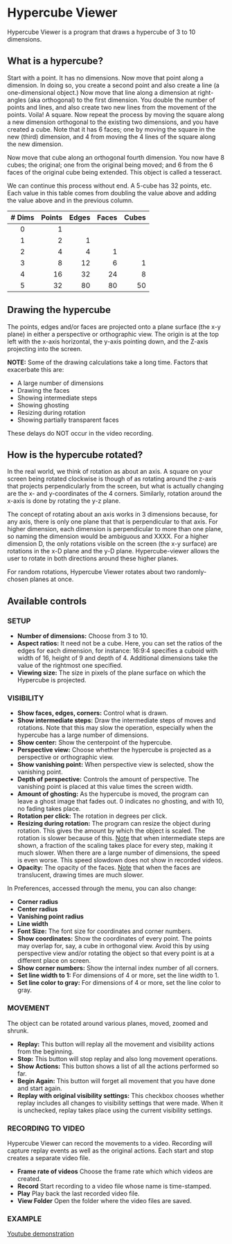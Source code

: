 # Hypercube Viewer

Hypercube Viewer is a program that draws a hypercube of 3 to 10 dimensions.

## What is a hypercube?

Start with a point. It has no dimensions. Now move that point along a dimension. In doing so, you create a second point and also create a line (a one-dimensional object.) Now move that line along a dimension at right-angles (aka orthogonal) to the first dimension. You double the number of points and lines, and also create two new lines from the movement of the points. Voila! A square. Now repeat the process by moving the square along a new dimension orthogonal to the existing two dimensions, and you have created a cube. Note that it has 6 faces; one by moving the square in the new (third) dimension, and 4 from moving the 4 lines of the square along the new dimension.

Now move that cube along an orthogonal fourth dimension. You now have 8 cubes; the original; one from the original being moved; and 6 from the 6 faces of the original cube being extended. This object is called a tesseract.

We can continue this process without end. A 5-cube has 32 points, etc. Each value in this table comes from doubling the value above and adding the value above and in the previous column.

| # Dims | Points | Edges | Faces | Cubes |
| :----: | -----: | ----: | ----: | ----: |
|      0 |      1 |       |       |       |
|      1 |      2 |     1 |       |       |
|      2 |      4 |     4 |     1 |       |
|      3 |      8 |    12 |     6 |     1 |
|      4 |     16 |    32 |    24 |     8 |
|      5 |     32 |    80 |    80 |    50 |

## Drawing the hypercube

The points, edges and/or faces are projected onto a plane surface (the x-y plane) in either a perspective or orthographic view. The origin is at the top left with the x-axis horizontal, the y-axis pointing down, and the Z-axis projecting into the screen.

**NOTE:** Some of the drawing calculations take a long time. Factors that exacerbate this are:
* A large number of dimensions
* Drawing the faces
* Showing intermediate steps
* Showing ghosting
* Resizing during rotation
* Showing partially transparent faces

These delays do NOT occur in the video recording.

## How is the hypercube rotated?

In the real world, we think of rotation as about an axis. A square on your screen being rotated clockwise is though of as rotating around the z-axis that projects perpendicularly from the screen, but what is actually changing are the x- and y-coordinates of the 4 corners. Similarly, rotation around the x-axis is done by rotating the y-z plane. 

The concept of rotating about an axis works in 3 dimensions because, for any axis, there is only one plane that that is perpendicular to that axis. For higher dimension, each dimension is perpendicular to more than one plane, so naming the dimension would be ambiguous and XXXX. For a higher dimension D, the only rotations visible on the screen (the x-y surface) are rotations in the x-D plane and the y-D plane. Hypercube-viewer allows the user to rotate in both directions around these higher planes.

For random rotations, Hypercube Viewer rotates about two randomly-chosen planes at once.

## Available controls

### SETUP

* **Number of dimensions:** Choose from 3 to 10.
* **Aspect ratios:** It need not be a cube. Here, you can set the ratios of the edges for each dimension, for instance: 16:9:4 specifies a cuboid with width of 16, height of 9 and depth of 4. Additional dimensions take the value of the rightmost one specified.
* **Viewing size:** The size in pixels of the plane surface on which the Hypercube is projected.

### VISIBILITY

* **Show faces, edges, corners:** Control what is drawn.
* **Show intermediate steps:** Draw the intermediate steps of moves and rotations. Note that this may slow the operation, especially when the hypercube has a large number of dimensions.
* **Show center:** Show the centerpoint of the hypercube.
* **Perspective view:** Choose whether the hypercube is projected as a perspective or orthographic view.
* **Show vanishing point:** When perspective view is selected, show the vanishing point.
* **Depth of perspective:** Controls the amount of perspective. The vanishing point is placed at this value times the screen width.
* **Amount of ghosting:** As the hypercube is moved, the program can leave a ghost image that fades out. 0 indicates no ghosting, and with 10, no fading takes place.
* **Rotation per click:** The rotation in degrees per click.
* **Resizing during rotation:** The program can resize the object during rotation. This gives the amount by which the object is scaled. The rotation is slower because of this. <ins>Note</ins> that when intermediate steps are shown, a fraction of the scaling takes place for every step, making it much slower. When there are a large number of dimensions, the speed is even worse. This speed slowdown does not show in recorded videos.
* **Opacity:** The opacity of the faces. <ins>Note</ins> that when the faces are translucent, drawing times are much slower.

In Preferences, accessed through the menu, you can also change:

* **Corner radius**
* **Center radius**
* **Vanishing point radius**
* **Line width**
* **Font Size:** The font size for coordinates and corner numbers.
* **Show coordinates:** Show the coordinates of every point. The points may overlap for, say, a cube in orthogonal view. Avoid this by using perspective view and/or rotating the object so that every point is at a different place on screen.
* **Show corner numbers:** Show the internal index number of all corners.
* **Set line width to 1:** For dimensions of 4 or more, set the line width to 1.
* **Set line color to gray:** For dimensions of 4 or more, set the line color to gray.

### MOVEMENT

The object can be rotated around various planes, moved, zoomed and shrunk.

* **Replay:** This button will replay all the movement and visibility actions from the beginning.
* **Stop:** This button will stop replay and also long movement operations.
* **Show Actions:** This button shows a list of all the actions performed so far.
* **Begin Again:** This button will forget all movement that you have done and start again.
* **Replay with original visibility settings:** This checkbox chooses whether replay includes all changes to visibility settings that were made. When it is unchecked, replay takes place using the current visibility settings.

### RECORDING TO VIDEO

Hypercube Viewer can record the movements to a video. Recording will capture
replay events as well as the original actions. Each start and stop creates a separate
video file.

* **Frame rate of videos** Choose the frame rate which which videos are created.
* **Record** Start recording to a video file whose name is time-stamped.
* **Play** Play back the last recorded video file.
* **View Folder** Open the folder where the video files are saved.

### EXAMPLE

[Youtube demonstration](https://www.youtube.com/embed/KZZ3qxXrC58)
